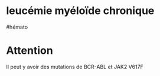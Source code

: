 # leucémie myéloïde chronique
#hémato 



# Attention


Il peut y avoir des mutations de BCR-ABL et JAK2 V617F 

